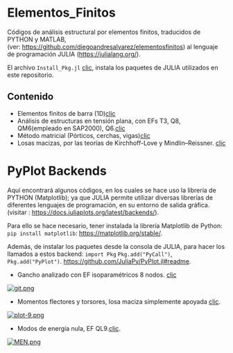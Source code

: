 # Elementos_Finitos
Códigos de análisis estructural por elementos finitos, traducidos de PYTHON y MATLAB,                                                                                              
(ver: https://github.com/diegoandresalvarez/elementosfinitos) al lenguaje de programación JULIA (https://julialang.org/). 

El archivo `Install_Pkg.jl` [clic](https://github.com/Sbeltranj/elementos-finitos/blob/master/Install_Pkg.jl), instala los paquetes de JULIA utilizados en este repositorio. 

## Contenido 

- Elementos finitos de barra (1D)[clic](https://github.com/Sbeltranj/elementos-finitos/tree/master/1D_EF)
- Análisis de estructuras en tensión plana, con EFs T3, Q8, QM6(empleado en SAP2000), Q6.[clic](https://github.com/Sbeltranj/elementos-finitos/tree/master/2D)
- Método matricial (Pórticos, cerchas, vigas)[clic](https://github.com/Sbeltranj/elementos-finitos/tree/master/An%C3%A1lisis%20matricial)
- Losas macizas, por las teorías de Kirchhoff-Love y Mindlin–Reissner. [clic](https://github.com/Sbeltranj/elementos-finitos/tree/master/Losas)

# PyPlot Backends 

Aquí encontrará algunos códigos, en los cuales se hace uso la librería de PYTHON (Matplotlib); ya que JULIA permite utilizar diversas librerías de diferentes lenguajes de programación, en su entorno de salida gráfica. (visitar : https://docs.juliaplots.org/latest/backends/).

Para ello se hace necesario, tener instalada la librería Matplotlib de Python: `pip install matplotlib`: 
https://matplotlib.org/stable/.

Además, de instalar los paquetes desde la consola de JULIA, para hacer los llamados a estos backend: `import Pkg` `Pkg.add("PyCall")`, `Pkg.add("PyPlot")`.
https://github.com/JuliaPy/PyPlot.jl#readme.

- Gancho analizado con EF isoparamétricos 8 nodos. [clic](https://github.com/Sbeltranj/elementos-finitos/tree/master/2D/Q8_Ejemplo)

[![git.png](https://i.postimg.cc/yxbTQTBs/git.png)](https://postimg.cc/p5K8yzp6)

- Momentos flectores y torsores, losa maciza simplemente apoyada [clic](https://github.com/Sbeltranj/elementos-finitos/tree/master/Losas/Kirchhoff_Love/Kirchhoff_Love).

[![plot-9.png](https://i.postimg.cc/m2vWxVsP/plot-9.png)](https://postimg.cc/vctNfrDy)

- Modos de energía nula, EF QL9.[clic](https://github.com/Sbeltranj/elementos-finitos/tree/master/Losas/MINDLIN/QL9_integracion_reducida).

[![MEN.png](https://i.postimg.cc/sgBsG3FL/MEN.png)](https://postimg.cc/qNd99Vvc)
